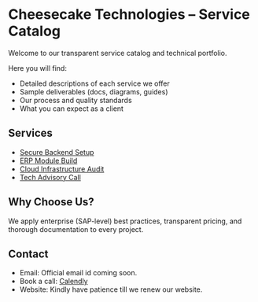 # Cheesecake Technologies – Service Catalog

Welcome to our transparent service catalog and technical portfolio.

Here you will find:
- Detailed descriptions of each service we offer
- Sample deliverables (docs, diagrams, guides)
- Our process and quality standards
- What you can expect as a client

## Services

- [Secure Backend Setup](./secure-backend-setup/README.md)
- [ERP Module Build](./erp-module-build/README.md)
- [Cloud Infrastructure Audit](./cloud-infra-audit/README.md)
- [Tech Advisory Call](./advisory-call/README.md)

## Why Choose Us?

We apply enterprise (SAP-level) best practices, transparent pricing, and thorough documentation to every project.

## Contact

- Email: Official email id coming soon.
- Book a call: [Calendly](https://calendly.com/cheesecaketechnologies)
- Website: Kindly have patience till we renew our website.
